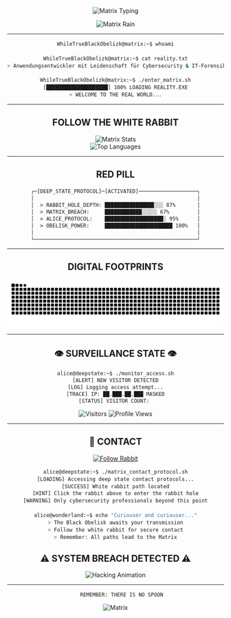<div align="center">

<img src="https://readme-typing-svg.herokuapp.com?font=Orbitron&size=24&duration=1000&pause=1000&color=FF0000&background=000000&center=true&vCenter=true&multiline=true&width=1250&height=200&lines=You+take+the+blue+pill+%E2%80%93+the+story+ends%2C;you+wake+up+in+your+bed+and+believe;whatever+you+want+to+believe.;You+take+the+red+pill+%E2%80%93+you+stay+in+Wonderland%2C;and+I+show+you+how+deep;the+rabbit+hole+goes" alt="Matrix Typing" />

![Matrix Rain](https://raw.githubusercontent.com/mayhemantt/mayhemantt/Update/svg/Bottom.svg)

---

```bash
WhileTrueBlackObelizk@matrix:~$ whoami

WhileTrueBlackObelizk@matrix:~$ cat reality.txt
> Anwendungsentwickler mit Leidenschaft für Cybersecurity & IT-Forensik

WhileTrueBlackObelizk@matrix:~$ ./enter_matrix.sh
[████████████████████] 100% LOADING REALITY.EXE
> WELCOME TO THE REAL WORLD...
```

---

## **FOLLOW THE WHITE RABBIT**

<div align="center">

<img src="https://github-readme-stats.vercel.app/api?username=WhileTrueBlackObelizk&show_icons=true&theme=radical&title_color=ff0000&icon_color=ff0000&text_color=00ff00&bg_color=000000&border_color=ff0000" alt="Matrix Stats" />

<div align="center">
<img src="https://github-readme-stats.vercel.app/api/top-langs/?username=WhileTrueBlackObelizk&hide_progress=true&layout=compact&theme=radical&title_color=ff0000&icon_color=ff0000&text_color=00ff00&bg_color=000000&border_color=ff0000&langs_count=8" alt="Top Languages" />
</div>

---

## **RED PILL**

```cyberpunk
┌─[DEEP_STATE_PROTOCOL]─[ACTIVATED]───────────────────┐
│                                                     │
│  > RABBIT_HOLE_DEPTH: ████████████████░░░ 87%       │
│  > MATRIX_BREACH:     ████████████░░░░░ 67%         │
│  > ALICE_PROTOCOL:    ███████████████████░ 95%      │
│  > OBELISK_POWER:     ██████████████████████ 100%   │
│                                                     │
└─────────────────────────────────────────────────────┘
```

---

## **DIGITAL FOOTPRINTS**

<div align="center">

![Snake Animation](https://github.com/WhileTrueBlackObelizk/WhileTrueBlackObelizk/blob/output/github-contribution-grid-snake-dark.svg)

</div>

---

## 👁️ **SURVEILLANCE STATE** 👁️

```terminal
alice@deepstate:~$ ./monitor_access.sh
[ALERT] NEW VISITOR DETECTED
[LOG] Logging access attempt...
[TRACE] IP: ██.███.██.███ MASKED
[STATUS] VISITOR COUNT: 
```

<div align="center">

![Visitors](https://visitor-badge.laobi.icu/badge?page_id=WhileTrueBlackObelizk.WhileTrueBlackObelizk&style=flat-square&color=ff0000&logo=github)
![Profile Views](https://komarev.com/ghpvc/?username=WhileTrueBlackObelizk&color=red&style=flat-square&label=MATRIX+ENTRIES)

</div>

---

## 📡 **CONTACT** 

<div align="center">

[![Follow Rabbit](https://img.shields.io/badge/FOLLOW_RABBIT-000000?style=for-the-badge&logo=github&logoColor=red)](https://gist.github.com/WhileTrueBlackObelizk/ad6c47e7e77987570102005c68355c2a)
```bash
alice@deepstate:~$ ./matrix_contact_protocol.sh
[LOADING] Accessing deep state contact protocols...
[SUCCESS] White rabbit path located
[HINT] Click the rabbit above to enter the rabbit hole
[WARNING] Only cybersecurity professionals beyond this point

alice@wonderland:~$ echo "Curiouser and curiouser..."
> The Black Obelisk awaits your transmission
> Follow the white rabbit for secure contact
> Remember: All paths lead to the Matrix

```
</div>
<div align="center">

## ⚠️ **SYSTEM BREACH DETECTED** ⚠️

<img src="https://readme-typing-svg.herokuapp.com?font=Courier+New&size=18&duration=1500&pause=300&color=FF0000&background=000000&center=true&vCenter=true&width=700&lines=ACCESSING+DEEP_STATE_FILES...;BYPASSING+FIREWALL...;DOWNLOADING+RABBIT_HOLE_MAP...;ALICE_PROTOCOL+ENGAGED...;OBELISK_POWER+AT+MAXIMUM...;WAKE+UP,+NEO...;WHOAMI...;DANGER...;INITIATING+GHOST_PROTOCOL...;CRACKING+MAINFRAME+ENCRYPTION...;SHADOW+NETWORK+ESTABLISHED...;ZERO_DAY+EXPLOIT+DEPLOYED...;NEURAL+LINK+SYNCHRONIZED...;BACKDOOR+INJECTION+COMPLETE...;SYSTEM+ROOT+ACCESS+GRANTED...;DECRYPTING+CLASSIFIED_DATA...;MORPHEUS+PROTOCOL+ACTIVE...;TRINITY+SUBROUTINE+RUNNING...;ARCHITECT_FILES+COMPROMISED...;AGENT_SMITH+NEUTRALIZED...;MATRIX+BREACH+SUCCESSFUL...;BLACK_OBELISK+ONLINE...;CYBERDYNE_SYSTEMS+HACKED...;SKYNET+PROTOCOL+OVERRIDDEN...;DIGITAL_FORTRESS+BREACHED...;QUANTUM_ENCRYPTION+BROKEN...;DEEP_WEB+NAVIGATION+ACTIVE...;ANONYMOUS+MASK+ENABLED...;DARKNET+CONNECTION+SECURED...;CYBER_WARFARE+INITIATED..." alt="Hacking Animation" />

---

```
    REMEMBER: THERE IS NO SPOON
```

![Matrix](https://raw.githubusercontent.com/mayhemantt/mayhemantt/Update/svg/Bottom.svg)

</div>
